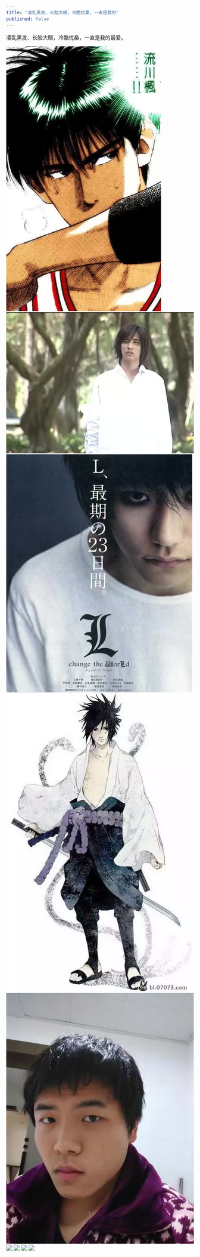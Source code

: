 ```yaml
---
title: "凌乱黑发、长脸大眼，冷酷忧桑，一直是我的"
published: false
---
```

凌乱黑发、长脸大眼，冷酷忧桑，一直是我的最爱。

![](./1.jpg)
![](./2.jpg)
![](./3.jpg)
![](./4.jpg)
![](./5.jpg)
![](./6.jpg)
![](./7.jpg)
![](./8.jpg)
![](./9.jpg)
